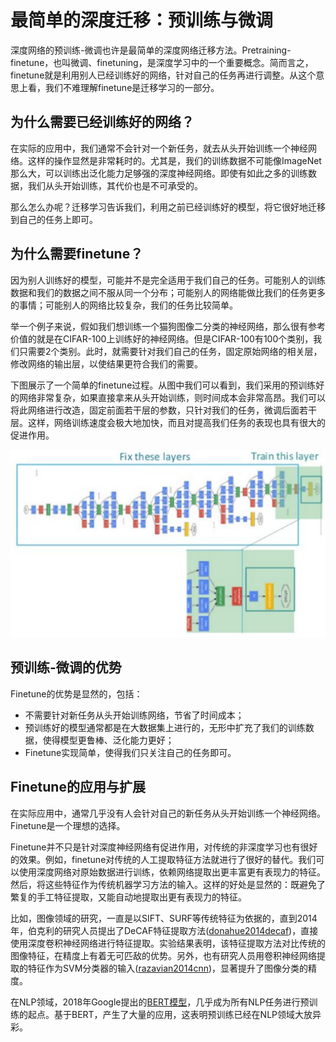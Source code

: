 # 最简单的深度迁移：预训练与微调

深度网络的预训练-微调也许是最简单的深度网络迁移方法。Pretraining-finetune，也叫微调、finetuning，是深度学习中的一个重要概念。简而言之，finetune就是利用别人已经训练好的网络，针对自己的任务再进行调整。从这个意思上看，我们不难理解finetune是迁移学习的一部分。

## 为什么需要已经训练好的网络？

在实际的应用中，我们通常不会针对一个新任务，就去从头开始训练一个神经网络。这样的操作显然是非常耗时的。尤其是，我们的训练数据不可能像ImageNet那么大，可以训练出泛化能力足够强的深度神经网络。即使有如此之多的训练数据，我们从头开始训练，其代价也是不可承受的。

那么怎么办呢？迁移学习告诉我们，利用之前已经训练好的模型，将它很好地迁移到自己的任务上即可。

## 为什么需要finetune？

因为别人训练好的模型，可能并不是完全适用于我们自己的任务。可能别人的训练数据和我们的数据之间不服从同一个分布；可能别人的网络能做比我们的任务更多的事情；可能别人的网络比较复杂，我们的任务比较简单。

举一个例子来说，假如我们想训练一个猫狗图像二分类的神经网络，那么很有参考价值的就是在CIFAR-100上训练好的神经网络。但是CIFAR-100有100个类别，我们只需要2个类别。此时，就需要针对我们自己的任务，固定原始网络的相关层，修改网络的输出层，以使结果更符合我们的需要。

下图展示了一个简单的finetune过程。从图中我们可以看到，我们采用的预训练好的网络非常复杂，如果直接拿来从头开始训练，则时间成本会非常高昂。我们可以将此网络进行改造，固定前面若干层的参数，只针对我们的任务，微调后面若干层。这样，网络训练速度会极大地加快，而且对提高我们任务的表现也具有很大的促进作用。

![](../../src/figures/png/fig-deep-finetune.png)

## 预训练-微调的优势

Finetune的优势是显然的，包括：

- 不需要针对新任务从头开始训练网络，节省了时间成本；
- 预训练好的模型通常都是在大数据集上进行的，无形中扩充了我们的训练数据，使得模型更鲁棒、泛化能力更好；
- Finetune实现简单，使得我们只关注自己的任务即可。

## Finetune的应用与扩展

在实际应用中，通常几乎没有人会针对自己的新任务从头开始训练一个神经网络。Finetune是一个理想的选择。

Finetune并不只是针对深度神经网络有促进作用，对传统的非深度学习也有很好的效果。例如，finetune对传统的人工提取特征方法就进行了很好的替代。我们可以使用深度网络对原始数据进行训练，依赖网络提取出更丰富更有表现力的特征。然后，将这些特征作为传统机器学习方法的输入。这样的好处是显然的：既避免了繁复的手工特征提取，又能自动地提取出更有表现力的特征。

比如，图像领域的研究，一直是以SIFT、SURF等传统特征为依据的，直到2014年，伯克利的研究人员提出了DeCAF特征提取方法([donahue2014decaf](http://www.jmlr.org/proceedings/papers/v32/donahue14.pdf))，直接使用深度卷积神经网络进行特征提取。实验结果表明，该特征提取方法对比传统的图像特征，在精度上有着无可匹敌的优势。另外，也有研究人员用卷积神经网络提取的特征作为SVM分类器的输入([razavian2014cnn](https://www.cv-foundation.org/openaccess/content_cvpr_workshops_2014/W15/html/Razavian_CNN_Features_Off-the-Shelf_2014_CVPR_paper.html))，显著提升了图像分类的精度。

在NLP领域，2018年Google提出的[BERT模型](https://arxiv.org/abs/1810.04805)，几乎成为所有NLP任务进行预训练的起点。基于BERT，产生了大量的应用，这表明预训练已经在NLP领域大放异彩。